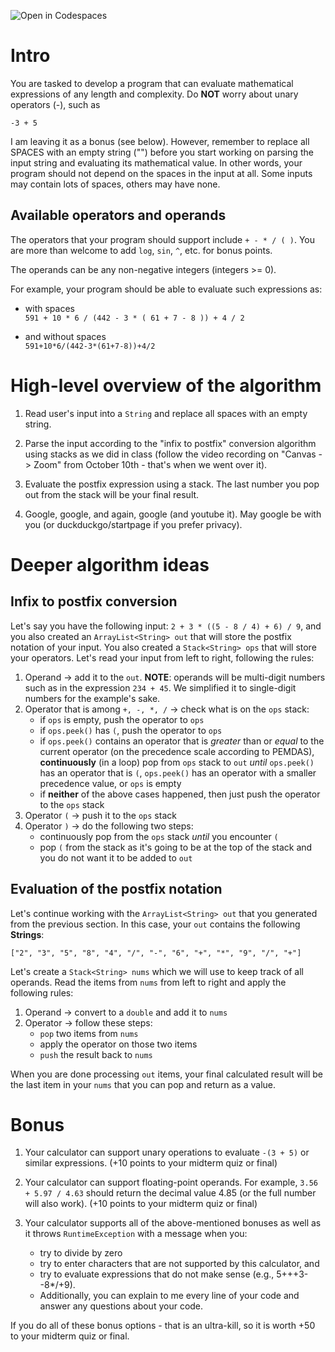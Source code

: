 ![Open in Codespaces](https://classroom.github.com/assets/open-in-codespaces-abfff4d4e15f9e1bd8274d9a39a0befe03a0632bb0f153d0ec72ff541cedbe34.svg)
# Intro

You are tasked to develop a program that can evaluate mathematical expressions of any length and complexity. Do **NOT** worry about unary operators (-), such as

```
-3 + 5
```

I am leaving it as a bonus (see below). However, remember to replace all SPACES with an empty string ("") before you start working on parsing the input string and evaluating its mathematical value. In other words, your program should not depend on the spaces in the input at all. Some inputs may contain lots of spaces, others may have none.

## Available operators and operands 

The operators that your program should support include `+ - * / ( )`. You are more than welcome to add `log`, `sin`, `^`, etc. for bonus points.

The operands can be any non-negative integers (integers >= 0).

For example, your program should be able to evaluate such expressions as:

- with spaces  
  `591 + 10 * 6 / (442 - 3 * ( 61 + 7 - 8 )) + 4 / 2`

- and without spaces  
  `591+10*6/(442-3*(61+7-8))+4/2`

# High-level overview of the algorithm

1. Read user's input into a `String` and replace all spaces with an empty string.

2. Parse the input according to the "infix to postfix" conversion algorithm using stacks as we did in class (follow the video recording on "Canvas -> Zoom" from October 10th - that's when we went over it).

3. Evaluate the postfix expression using a stack. The last number you pop out from the stack will be your final result.

4. Google, google, and again, google (and youtube it). May google be with you (or duckduckgo/startpage if you prefer privacy).

# Deeper algorithm ideas

## Infix to postfix conversion

Let's say you have the following input: `2 + 3 * ((5 - 8 / 4) + 6) / 9`, and you also created an `ArrayList<String> out` that will store the postfix notation of your input. You also created a `Stack<String> ops` that will store your operators. Let's read your input from left to right, following the rules:

1. Operand -> add it to the `out`. **NOTE**: operands will be multi-digit numbers such as in the expression `234 + 45`. We simplified it to single-digit numbers for the example's sake.
2. Operator that is among `+, -, *, /` -> check what is on the `ops` stack:
   - if `ops` is empty, push the operator to `ops`
   - if `ops.peek()` has `(`, push the operator to `ops`
   - if `ops.peek()` contains an operator that is _greater_ than or _equal_ to the current operator (on the precedence scale according to PEMDAS), **continuously** (in a loop) pop from `ops` stack to `out` _until_ `ops.peek()` has an operator that is `(`, `ops.peek()` has an operator with a smaller precedence value, or `ops` is empty
   - if **neither** of the above cases happened, then just push the operator to the `ops` stack
3. Operator `(` -> push it to the `ops` stack
4. Operator `)` -> do the following two steps:
   - continuously pop from the `ops` stack _until_ you encounter `(`
   - pop `(` from the stack as it's going to be at the top of the stack and you do not want it to be added to `out`

## Evaluation of the postfix notation

Let's  continue working with the `ArrayList<String> out` that you generated from the previous section. In this case, your `out` contains the following **Strings**:

```
["2", "3", "5", "8", "4", "/", "-", "6", "+", "*", "9", "/", "+"]
```

Let's create a `Stack<String> nums` which we will use to keep track of all operands. Read the items from `nums` from left to right and apply the following rules:

1. Operand -> convert to a `double` and add it to `nums`
2. Operator -> follow these steps:
   - `pop` two items from `nums`
   - apply the operator on those two items
   - `push` the result back to `nums`

When you are done processing `out` items, your final calculated result will be the last item in your `nums` that you can pop and return as a value.

# Bonus

1. Your calculator can support unary operations to evaluate `-(3 + 5)` or similar expressions. (+10 points to your midterm quiz or final)

2. Your calculator can support floating-point operands. For example, `3.56 + 5.97 / 4.63` should return the decimal value 4.85 (or the full number will also work). (+10 points to your midterm quiz or final)

3. Your calculator supports all of the above-mentioned bonuses as well as it throws `RuntimeException` with a message when you:
    - try to divide by zero
    - try to enter characters that are not supported by this calculator, and
    - try to evaluate expressions that do not make sense (e.g., 5+++3--8*/+9).
    - Additionally, you can explain to me every line of your code and answer any questions about your code.

If you do all of these bonus options - that is an ultra-kill, so it is worth +50 to your midterm quiz or final.

